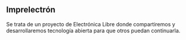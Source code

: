 ## Imprelectrón

Se trata de un proyecto de Electrónica Libre donde compartiremos y desarrollaremos tecnología abierta para que otros puedan continuarla.
